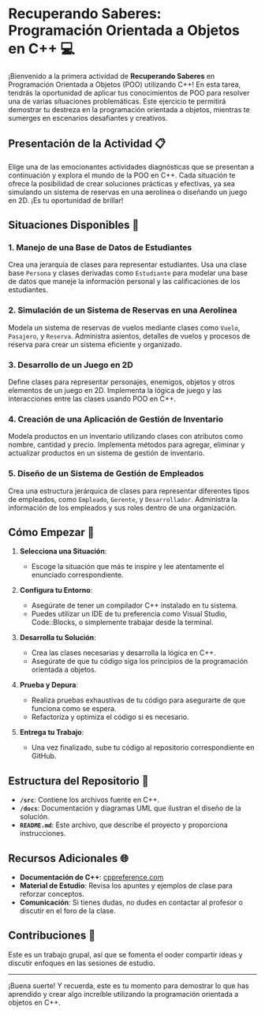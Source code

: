 # Recuperando Saberes: Programación Orientada a Objetos en C++ 💻

¡Bienvenido a la primera actividad de **Recuperando Saberes** en Programación Orientada a Objetos (POO) utilizando C++! En esta tarea, tendrás la oportunidad de aplicar tus conocimientos de POO para resolver una de varias situaciones problemáticas. Este ejercicio te permitirá demostrar tu destreza en la programación orientada a objetos, mientras te sumerges en escenarios desafiantes y creativos.

## Presentación de la Actividad 📋

Elige una de las emocionantes actividades diagnósticas que se presentan a continuación y explora el mundo de la POO en C++. Cada situación te ofrece la posibilidad de crear soluciones prácticas y efectivas, ya sea simulando un sistema de reservas en una aerolínea o diseñando un juego en 2D. ¡Es tu oportunidad de brillar!

## Situaciones Disponibles 🎯

### 1. Manejo de una Base de Datos de Estudiantes
Crea una jerarquía de clases para representar estudiantes. Usa una clase base `Persona` y clases derivadas como `Estudiante` para modelar una base de datos que maneje la información personal y las calificaciones de los estudiantes.

### 2. Simulación de un Sistema de Reservas en una Aerolínea
Modela un sistema de reservas de vuelos mediante clases como `Vuelo`, `Pasajero`, y `Reserva`. Administra asientos, detalles de vuelos y procesos de reserva para crear un sistema eficiente y organizado.

### 3. Desarrollo de un Juego en 2D
Define clases para representar personajes, enemigos, objetos y otros elementos de un juego en 2D. Implementa la lógica de juego y las interacciones entre las clases usando POO en C++.

### 4. Creación de una Aplicación de Gestión de Inventario
Modela productos en un inventario utilizando clases con atributos como nombre, cantidad y precio. Implementa métodos para agregar, eliminar y actualizar productos en un sistema de gestión de inventario.

### 5. Diseño de un Sistema de Gestión de Empleados
Crea una estructura jerárquica de clases para representar diferentes tipos de empleados, como `Empleado`, `Gerente`, y `Desarrollador`. Administra la información de los empleados y sus roles dentro de una organización.

## Cómo Empezar 🚀

1. **Selecciona una Situación**:
   - Escoge la situación que más te inspire y lee atentamente el enunciado correspondiente.

2. **Configura tu Entorno**:
   - Asegúrate de tener un compilador C++ instalado en tu sistema.
   - Puedes utilizar un IDE de tu preferencia como Visual Studio, Code::Blocks, o simplemente trabajar desde la terminal.

3. **Desarrolla tu Solución**:
   - Crea las clases necesarias y desarrolla la lógica en C++.
   - Asegúrate de que tu código siga los principios de la programación orientada a objetos.

4. **Prueba y Depura**:
   - Realiza pruebas exhaustivas de tu código para asegurarte de que funciona como se espera.
   - Refactoriza y optimiza el código si es necesario.

5. **Entrega tu Trabajo**:
   - Una vez finalizado, sube tu código al repositorio correspondiente en GitHub.

## Estructura del Repositorio 📁

- **`/src`**: Contiene los archivos fuente en C++.
- **`/docs`**: Documentación y diagramas UML que ilustran el diseño de la solución.
- **`README.md`**: Este archivo, que describe el proyecto y proporciona instrucciones.

## Recursos Adicionales 🌐

- **Documentación de C++**: [cppreference.com](https://en.cppreference.com/w/)
- **Material de Estudio**: Revisa los apuntes y ejemplos de clase para reforzar conceptos.
- **Comunicación**: Si tienes dudas, no dudes en contactar al profesor o discutir en el foro de la clase.

## Contribuciones 🤝

Este es un trabajo grupal, así que se fomenta el ooder compartir ideas y discutir enfoques en las sesiones de estudio. 

---

¡Buena suerte! Y recuerda, este es tu momento para demostrar lo que has aprendido y crear algo increíble utilizando la programación orientada a objetos en C++.
